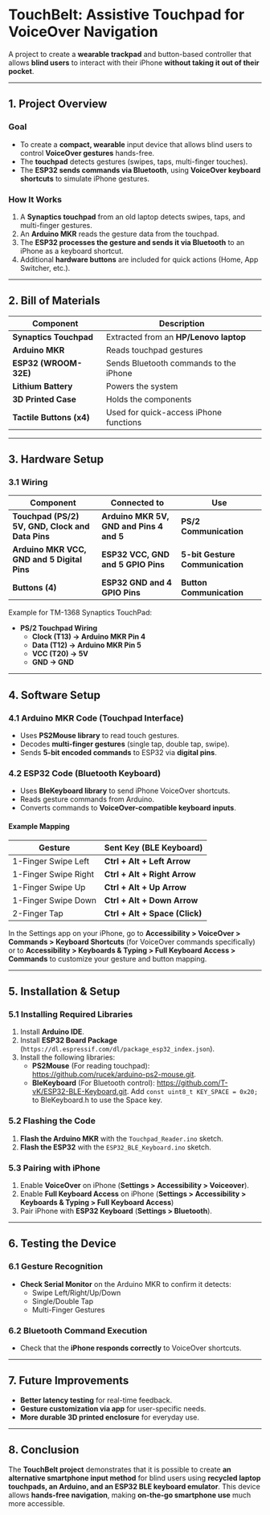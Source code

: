 # TouchBelt: Assistive Touchpad for VoiceOver Navigation

A project to create a **wearable trackpad** and button-based controller that allows **blind users** to interact with their iPhone **without taking it out of their pocket**.

---

## 1. Project Overview

### Goal
- To create a **compact, wearable** input device that allows blind users to control **VoiceOver gestures** hands-free.
- The **touchpad** detects gestures (swipes, taps, multi-finger touches).
- The **ESP32 sends commands via Bluetooth**, using **VoiceOver keyboard shortcuts** to simulate iPhone gestures.

### How It Works
1. A **Synaptics touchpad** from an old laptop detects swipes, taps, and multi-finger gestures.
2. An **Arduino MKR** reads the gesture data from the touchpad.
3. The **ESP32 processes the gesture and sends it via Bluetooth** to an iPhone as a keyboard shortcut.
4. Additional **hardware buttons** are included for quick actions (Home, App Switcher, etc.).

---

## 2. Bill of Materials

| Component               | Description                                      |
|-------------------------|--------------------------------------------------|
| **Synaptics Touchpad**  | Extracted from an **HP/Lenovo laptop**          |
| **Arduino MKR**         | Reads touchpad gestures                         |
| **ESP32 (WROOM-32E)**  | Sends Bluetooth commands to the iPhone          |
| **Lithium Battery** | Powers the system                         |
| **3D Printed Case**     | Holds the components                            |
| **Tactile Buttons (x4)** | Used for quick-access iPhone functions         |

---

## 3. Hardware Setup

### 3.1 Wiring

| Component  | Connected to | Use |
|------------|-------------|------------|
| **Touchpad (PS/2) 5V, GND, Clock and Data Pins** | **Arduino MKR 5V, GND and Pins 4 and 5** | **PS/2 Communication** |
| **Arduino MKR VCC, GND and 5 Digital Pins** | **ESP32 VCC, GND and 5 GPIO Pins** | **5-bit Gesture Communication** |
| **Buttons (4)** | **ESP32 GND and 4 GPIO Pins** | **Button Communication**

Example for TM-1368 Synaptics TouchPad:
- **PS/2 Touchpad Wiring**
  - **Clock (T13) → Arduino MKR Pin 4**
  - **Data (T12) → Arduino MKR Pin 5**
  - **VCC (T20) → 5V**
  - **GND → GND**

---

## 4. Software Setup

### 4.1 Arduino MKR Code (Touchpad Interface)
- Uses **PS2Mouse library** to read touch gestures.
- Decodes **multi-finger gestures** (single tap, double tap, swipe).
- Sends **5-bit encoded commands** to ESP32 via **digital pins**.

### 4.2 ESP32 Code (Bluetooth Keyboard)
- Uses **BleKeyboard library** to send iPhone VoiceOver shortcuts.
- Reads gesture commands from Arduino.
- Converts commands to **VoiceOver-compatible keyboard inputs**.

#### Example Mapping

| Gesture  | Sent Key (BLE Keyboard) |
|----------|-------------------------|
| 1-Finger Swipe Left  | **Ctrl + Alt + Left Arrow** |
| 1-Finger Swipe Right | **Ctrl + Alt + Right Arrow** |
| 1-Finger Swipe Up    | **Ctrl + Alt + Up Arrow** |
| 1-Finger Swipe Down  | **Ctrl + Alt + Down Arrow** |
| 2-Finger Tap        | **Ctrl + Alt + Space (Click)** |

In the Settings app on your iPhone, go to **Accessibility > VoiceOver > Commands > Keyboard Shortcuts** (for VoiceOver commands specifically) or to **Accessibility > Keyboards & Typing > Full Keyboard Access > Commands** to customize your gesture and button mapping.

---

## 5. Installation & Setup

### 5.1 Installing Required Libraries
1. Install **Arduino IDE**.
2. Install **ESP32 Board Package** (`https://dl.espressif.com/dl/package_esp32_index.json`).
3. Install the following libraries:
   - **PS2Mouse** (For reading touchpad): https://github.com/rucek/arduino-ps2-mouse.git.
   - **BleKeyboard** (For Bluetooth control): https://github.com/T-vK/ESP32-BLE-Keyboard.git. Add `const uint8_t KEY_SPACE = 0x20;` to BleKeyboard.h to use the Space key.

### 5.2 Flashing the Code
1. **Flash the Arduino MKR** with the `Touchpad_Reader.ino` sketch.
2. **Flash the ESP32** with the `ESP32_BLE_Keyboard.ino` sketch.

### 5.3 Pairing with iPhone
1. Enable **VoiceOver** on iPhone (**Settings > Accessibility > Voiceover**).
2. Enable **Full Keyboard Access** on iPhone (**Settings > Accessibility > Keyboards & Typing > Full Keyboard Access**)
4. Pair iPhone with **ESP32 Keyboard** (**Settings > Bluetooth**).

---

## 6. Testing the Device

### 6.1 Gesture Recognition
- **Check Serial Monitor** on the Arduino MKR to confirm it detects:
  - Swipe Left/Right/Up/Down
  - Single/Double Tap
  - Multi-Finger Gestures

### 6.2 Bluetooth Command Execution
- Check that the **iPhone responds correctly** to VoiceOver shortcuts.

---

## 7. Future Improvements
- **Better latency testing** for real-time feedback.  
- **Gesture customization via app** for user-specific needs.  
- **More durable 3D printed enclosure** for everyday use.  

---

## 8. Conclusion

The **TouchBelt project** demonstrates that it is possible to create **an alternative smartphone input method** for blind users using **recycled laptop touchpads, an Arduino, and an ESP32 BLE keyboard emulator**. This device allows **hands-free navigation**, making **on-the-go smartphone use** much more accessible.
